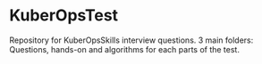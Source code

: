 # KuberOpsTest

Repository for KuberOpsSkills interview questions.
3 main folders: Questions, hands-on and algorithms for each parts of the test.
